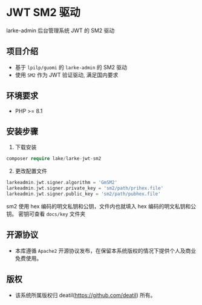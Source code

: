 # JWT SM2 驱动

larke-admin 后台管理系统 JWT 的 SM2 驱动


## 项目介绍

*  基于 `lpilp/guomi` 的 `larke-admin` 的 SM2 驱动
*  使用 `SM2` 作为 JWT 验证驱动, 满足国内要求


## 环境要求

 - PHP >= 8.1


## 安装步骤

1. 下载安装

```php
composer require lake/larke-jwt-sm2
```

2. 更改配置文件

```php
larkeadmin.jwt.signer.algorithm = 'GmSM2'
larkeadmin.jwt.signer.private_key = 'sm2/path/prihex.file'
larkeadmin.jwt.signer.public_key = 'sm2/path/pubhex.file'
```

sm2 使用 hex 编码的明文私钥和公钥，文件内也就填入 hex 编码的明文私钥和公钥。
密钥可查看 `docs/key` 文件夹 


## 开源协议

*  本库遵循 `Apache2` 开源协议发布，在保留本系统版权的情况下提供个人及商业免费使用。 


## 版权

*  该系统所属版权归 deatil(https://github.com/deatil) 所有。
